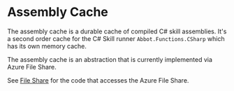# Assembly Cache

The assembly cache is a durable cache of compiled C# skill assemblies. It's a second order cache for the C# Skill runner `Abbot.Functions.CSharp` which has its own memory cache.

The assembly cache is an abstraction that is currently implemented via Azure File Share.

See [File Share](../FileShare/README.md) for the code that accesses the Azure File Share.